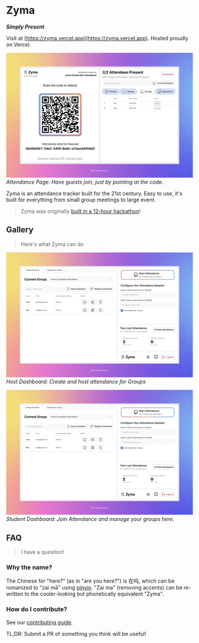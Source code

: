 # Zyma

**_Simply Present_**

Visit at [https://zyma.vercel.app](https://zyma.vercel.app). Hosted proudly on Vercel.

![](./assets/zymaAttendDashboardDemo.jpeg)
*Attendance Page: Have guests join, just by pointing at the code.*

Zyma is an attendance tracker built for the 21st century. Easy to use, it's built for everything from small group meetings to large event.

> Zyma was originally [built in a 12-hour hackathon](https://github.com/EvanZhouDev/codeforcause-hackathon)!

## Gallery

> Here's what Zyma can do

![](./assets/zymaHostDashboardDemo.jpeg)
*Host Dashboard: Create and host attendance for Groups*

![](./assets/zymaStudentDashboardDemo.jpeg)
*Student Dashboard: Join Attendance and manage your groups here.*

## FAQ

> I have a question!

### Why the name?

The Chinese for "here?" (as in "are you here?") is 在吗, which can be romanized to "zaì mā" using [pinyin](https://en.wikipedia.org/wiki/Pinyin). "Zai ma" (removing accents) can be re-written to the cooler-looking but phonetically equivalent "Zyma".

### How do I contribute?

See our [contributing guide](./CONTRIBUTING.md).

TL;DR: Submit a PR of something you think will be useful!
